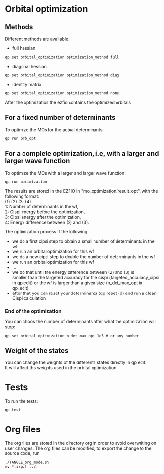 # Orbital optimization

## Methods  
Different methods are available:  
- full hessian  
``` 
qp set orbital_optimization optimization_method full  
```  
- diagonal hessian  
``` 
qp set orbital_optimization optimization_method diag  
``` 
- identity matrix  
``` 
qp set orbital_optimization optimization_method none  
``` 

After the optimization the ezfio contains the optimized orbitals
 
## For a fixed number of determinants
To optimize the MOs for the actual determinants:  
``` 
qp run orb_opt
``` 
 
## For a complete optimization, i.e, with a larger and larger wave function
To optimize the MOs with a larger and larger wave function:  
``` 
qp run optimization  
``` 

The results are stored in the EZFIO in "mo_optimization/result_opt",
with the following format:  
(1) (2) (3) (4)  
1: Number of determinants in the wf,  
2: Cispi energy before the optimization,   
3: Cipsi energy after the optimization,  
4: Energy difference between (2) and (3).  
 
The optimization process if the following: 
- we do a first cipsi step to obtain a small number of determinants in the wf 
- we run an orbital optimization for this wf 
- we do a new cipsi step to double the number of determinants in the wf 
- we run an orbital optimization for this wf 
- ... 
- we do that until the energy difference between (2) and (3) is  
  smaller than the targeted accuracy for the cispi (targeted_accuracy_cipsi in qp edit) 
  or the wf is larger than a given size (n_det_max_opt in qp_edit) 
- after that you can reset your determinants (qp reset -d) and run a clean Cispi calculation  
  
### End of the optimization
You can choos the number of determinants after what the 
optimization will stop:
```
qp set orbital_optimization n_det_max_opt 1e5 # or any number
```
## Weight of the states
You can change the weights of the differents states directly in qp edit.  
It will affect ths weights used in the orbital optimization.

# Tests
To run the tests:  
``` 
qp test
``` 

# Org files
The org files are stored in the directory org in order to avoid overwriting on user changes.
The org files can be modified, to export the change to the source code, run
```
./TANGLE_org_mode.sh
mv *.irp.f ../.
```

